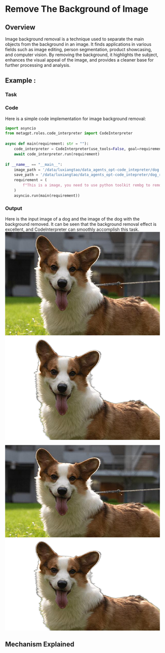 # Remove The Background of Image

## Overview
Image background removal is a technique used to separate the main objects from the background in an image. It finds applications in various fields such as image editing, person segmentation, product showcasing, and computer vision. By removing the background, it highlights the subject, enhances the visual appeal of the image, and provides a cleaner base for further processing and analysis.
## Example : 

### Task

### Code
Here is a simple code implementation for image background removal:
```python
import asyncio
from metagpt.roles.code_interpreter import CodeInterpreter

async def main(requirement: str = ""):
    code_interpreter = CodeInterpreter(use_tools=False, goal=requirement)
    await code_interpreter.run(requirement)

if __name__ == "__main__":
    image_path = '/data/luxiangtao/data_agents_opt-code_intepreter/dog.JPEG'    
    save_path = '/data/luxiangtao/data_agents_opt-code_intepreter/dog_rmg.png'
    requirement = (
        f"This is a image, you need to use python toolkit rembg to remove the background of the image and save the result. image path:{image_path}; save path:{save_path}."
    )
    asyncio.run(main(requirement))
```
### Output
Here is the input image of a dog and the image of the dog with the background removed. It can be seen that the background removal effect is excellent, and CodeInterpreter can smoothly accomplish this task.
![dog.JPEG](../../../../../public/image/guide/use_cases/CodeInterpreter/dog.JPEG) ![dog_rmg.png](../../../../../public/image/guide/use_cases/CodeInterpreter/dog_rmg.png)
<div align=center>
<img src="../../../../../public/image/guide/use_cases/CodeInterpreter/dog.JPEG" width="600" height="300"> 
<img src="../../../../../public/image/guide/use_cases/CodeInterpreter/dog_rmg.png" width="600" height="300"> 
</div>


## Mechanism Explained

